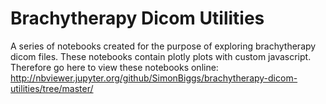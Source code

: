 # Brachytherapy Dicom Utilities
A series of notebooks created for the purpose of exploring brachytherapy dicom files. These notebooks contain plotly plots with custom javascript. Therefore go here to view these notebooks online:
http://nbviewer.jupyter.org/github/SimonBiggs/brachytherapy-dicom-utilities/tree/master/
